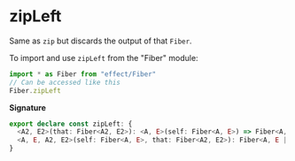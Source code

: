 # zipLeft

Same as `zip` but discards the output of that `Fiber`.

To import and use `zipLeft` from the "Fiber" module:

```ts
import * as Fiber from "effect/Fiber"
// Can be accessed like this
Fiber.zipLeft
```

**Signature**

```ts
export declare const zipLeft: {
  <A2, E2>(that: Fiber<A2, E2>): <A, E>(self: Fiber<A, E>) => Fiber<A, E2 | E>
  <A, E, A2, E2>(self: Fiber<A, E>, that: Fiber<A2, E2>): Fiber<A, E | E2>
}
```
